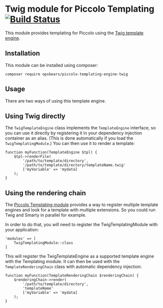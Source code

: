 # Twig module for Piccolo Templating [![Build Status](https://travis-ci.org/opsbears/piccolo-templating-engine-twig.svg?branch=master)](https://travis-ci.org/opsbears/piccolo-templating-engine-twig)

This module provides templating for Piccolo using the [Twig template engine](http://twig.sensiolabs.org/).

## Installation

This module can be installed using composer:

```
composer require opsbears/piccolo-templating-engine-twig
```

## Usage

There are two ways of using this template engine.

## Using Twig directly

The `TwigTemplateEngine` class implements the `TemplateEngine` interface, so you can use it directly by registering 
it in your dependency injection container as an alias. (This is done automatically if you load the 
`TwigTemplatingModule`.) You can then use it to render a template:

```
function myFunction(TemplateEngine $tpl) {
    $tpl->renderFile(
        '/path/to/template/directory',
        '/path/to/template/directory/templateName.twig'
        ['myVariable' => 'mydata]
    );
}
```

## Using the rendering chain

The [Piccolo Templating module](https://github.com/opsbears/piccolo-templating) provides a way to register multiple 
template engines and look for a template with multiple extensions. So you could run Twig and Smarty in parallel for 
example.

In order to do that, you will need to register the TwigTemplatingModule with your application:

```
'modules' => [
    TwigTemplatingModule::class
]
```

This will register the TwigTemplateEngine as a supported template engine with the Templating module. It can then be 
used with the `TemplateRenderingChain` class with automatic dependency injection:

```
function myFunction(TemplateRenderingChain $renderingChain) {
    $renderingChain->render(
        '/path/to/template/directory',
        'templateName'
        ['myVariable' => 'mydata]
    );
}
```
